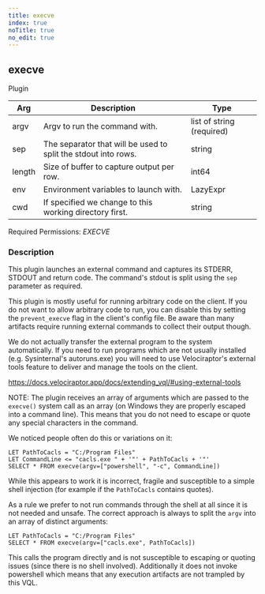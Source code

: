 ```yaml
---
title: execve
index: true
noTitle: true
no_edit: true
---
```




<div class="vql_item"></div>


## execve
<span class='vql_type pull-right page-header'>Plugin</span>



<div class="vqlargs"></div>

Arg | Description | Type
----|-------------|-----
argv|Argv to run the command with.|list of string (required)
sep|The separator that will be used to split the stdout into rows.|string
length|Size of buffer to capture output per row.|int64
env|Environment variables to launch with.|LazyExpr
cwd|If specified we change to this working directory first.|string

Required Permissions: 
<i class="linkcolour label pull-right label-success">EXECVE</i>

### Description

This plugin launches an external command and captures its STDERR,
STDOUT and return code. The command's stdout is split using the `sep`
parameter as required.

This plugin is mostly useful for running arbitrary code on the
client. If you do not want to allow arbitrary code to run, you can
disable this by setting the `prevent_execve` flag in the client's
config file. Be aware than many artifacts require running external
commands to collect their output though.

We do not actually transfer the external program to the system
automatically. If you need to run programs which are not usually
installed (e.g. Sysinternal's autoruns.exe) you will need to use
Velociraptor's external tools feature to deliver and manage the
tools on the client.

https://docs.velociraptor.app/docs/extending_vql/#using-external-tools

NOTE: The plugin receives an array of arguments which are passed
to the `execve()` system call as an array (on Windows they are
properly escaped into a command line). This means that you do not
need to escape or quote any special characters in the command.

We noticed people often do this or variations on it:
```vql
LET PathToCacls = "C:/Program Files"
LET CommandLine <= "cacls.exe " + '"' + PathToCacls + '"'
SELECT * FROM execve(argv=["powershell", "-c", CommandLine])
```

While this appears to work it is incorrect, fragile and
susceptible to a simple shell injection (for example if the
`PathToCacls` contains quotes).

As a rule we prefer to not run commands through the shell at all
since it is not needed and unsafe. The correct approach is always
to split the `argv` into an array of distinct arguments:

```vql
LET PathToCacls = "C:/Program Files"
SELECT * FROM execve(argv=["cacls.exe", PathToCacls])
```

This calls the program directly and is not susceptible to escaping
or quoting issues (since there is no shell involved). Additionally
it does not invoke powershell which means that any execution
artifacts are not trampled by this VQL.



